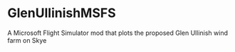 # GlenUllinishMSFS
A Microsoft Flight Simulator mod that plots the proposed Glen Ullinish wind farm on Skye

